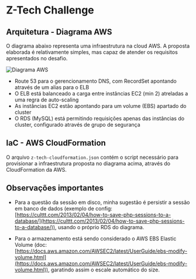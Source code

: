 
# Z-Tech Challenge

## Arquitetura - Diagrama AWS

O diagrama abaixo representa uma infraestrutura na cloud AWS. A proposta elaborada é relativamente simples, mas capaz de atender os requisitos apresentados no desafio.

![Diagrama AWS](https://i.ibb.co/gSCG8ww/z-tech.png)

* Route 53 para o gerencionamento DNS, com RecordSet apontando através de um alias para o ELB
* O ELB está balanceado a carga entre instâncias EC2 (min 2) atreladas a uma regra de auto-scaling
* As instâncias EC2 estão apontando para um volume (EBS) apartado do cluster
* O RDS (MySQL) está permitindo requisições apenas das instâncias do cluster, configurado através de grupo de segurança


## IaC - AWS CloudFormation

O arquivo `z-tech-cloudformation.json` contém o script necessário para provisionar a infraestrutura proposta no diagrama acima, através do CloudFormation da AWS.


## Observações importantes

* Para a questão da sessão em disco, minha sugestão é persistir a sessão em banco de dados (exemplo de config: [https://culttt.com/2013/02/04/how-to-save-php-sessions-to-a-database/](https://culttt.com/2013/02/04/how-to-save-php-sessions-to-a-database/)), usando o próprio RDS do diagrama.

* Para o armazenamento está sendo considerado o AWS EBS Elastic Volume (doc: [https://docs.aws.amazon.com/AWSEC2/latest/UserGuide/ebs-modify-volume.html](https://docs.aws.amazon.com/AWSEC2/latest/UserGuide/ebs-modify-volume.html)), garatindo assim o escale automático do size.


